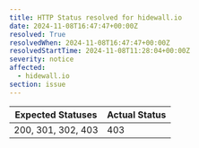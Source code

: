 ```yaml
---
title: HTTP Status resolved for hidewall.io
date: 2024-11-08T16:47:47+00:00Z
resolved: True
resolvedWhen: 2024-11-08T16:47:47+00:00Z
resolvedStartTime: 2024-11-08T11:28:04+00:00Z
severity: notice
affected:
  - hidewall.io
section: issue
---
```


| Expected Statuses | Actual Status  |
|-------------------|----------------|
| 200, 301, 302, 403 | 403 |
